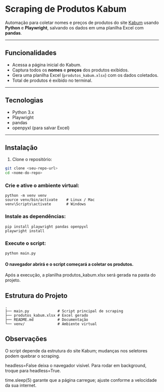 # Scraping de Produtos Kabum

Automação para coletar nomes e preços de produtos do site [Kabum](https://www.kabum.com.br/) usando **Python** e **Playwright**, salvando os dados em uma planilha Excel com **pandas**.

---

## Funcionalidades

- Acessa a página inicial do Kabum.
- Captura todos os **nomes** e **preços** dos produtos exibidos.
- Gera uma planilha Excel (`produtos_kabum.xlsx`) com os dados coletados.
- Total de produtos é exibido no terminal.

---

## Tecnologias

- Python 3.x
- Playwright
- pandas
- openpyxl (para salvar Excel)

---

## Instalação

1. Clone o repositório:

```bash
git clone <seu-repo-url>
cd <nome-do-repo>
```
### Crie e ative o ambiente virtual:

```
python -m venv venv
source venv/bin/activate    # Linux / Mac
venv\Scripts\activate       # Windows
```
### Instale as dependências:

```
pip install playwright pandas openpyxl
playwright install
```

### Execute o script:

```
python main.py
```
#### O navegador abrirá e o script começará a coletar os produtos.

Após a execução, a planilha produtos_kabum.xlsx será gerada na pasta do projeto.

## Estrutura do Projeto
```
.
├── main.py             # Script principal de scraping
├── produtos_kabum.xlsx # Excel gerado
├── README.md           # Documentação
└── venv/               # Ambiente virtual
```
## Observações
O script depende da estrutura do site Kabum; mudanças nos seletores podem quebrar o scraping.

headless=False deixa o navegador visível. Para rodar em background, troque para headless=True.

time.sleep(5) garante que a página carregue; ajuste conforme a velocidade da sua internet.
